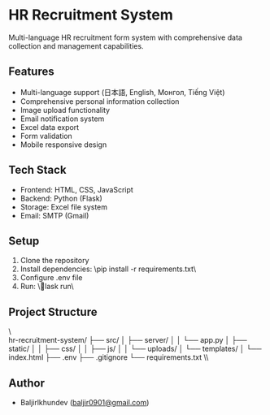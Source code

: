 ﻿# HR Recruitment System

Multi-language HR recruitment form system with comprehensive data collection and management capabilities.

## Features

- Multi-language support (日本語, English, Монгол, Tiếng Việt)
- Comprehensive personal information collection
- Image upload functionality
- Email notification system
- Excel data export
- Form validation
- Mobile responsive design

## Tech Stack

- Frontend: HTML, CSS, JavaScript
- Backend: Python (Flask)
- Storage: Excel file system
- Email: SMTP (Gmail)

## Setup

1. Clone the repository
2. Install dependencies: \pip install -r requirements.txt\
3. Configure .env file
4. Run: \lask run\

## Project Structure

\\\
hr-recruitment-system/
├── src/
│   ├── server/
│   │   └── app.py
│   ├── static/
│   │   ├── css/
│   │   ├── js/
│   │   └── uploads/
│   └── templates/
│       └── index.html
├── .env
├── .gitignore
└── requirements.txt
\\\

## Author

- Baljirlkhundev (baljir0901@gmail.com)
